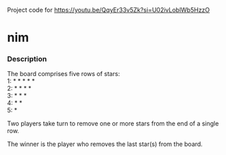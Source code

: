 Project code for https://youtu.be/QqyEr33v5Zk?si=U02ivLoblWb5HzzO

# nim

### Description

The board comprises five rows of stars:<br>
1: \* \* \* \* \*<br>
2: \* \* \* \*<br>
3: \* \* \*<br>
4: \* \*<br>
5: \* <br>

Two players take turn to remove one or more stars from the end of a single row.

The winner is the player who removes the last star(s) from the board.
